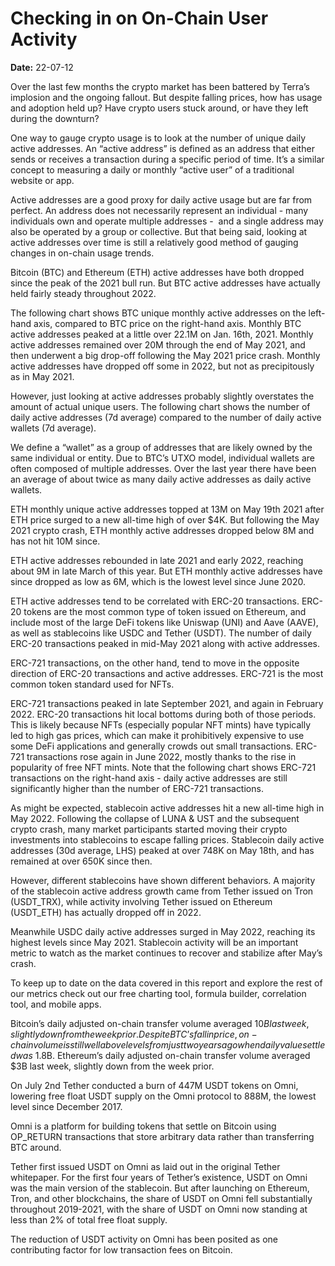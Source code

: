 # Checking in on On-Chain User Activity 

**Date:** 22-07-12

Over the last few months the crypto market has been battered by Terra’s implosion and the ongoing fallout. But despite falling prices, how has usage and adoption held up? Have crypto users stuck around, or have they left during the downturn?

One way to gauge crypto usage is to look at the number of unique daily active addresses. An “active address” is defined as an address that either sends or receives a transaction during a specific period of time. It’s a similar concept to measuring a daily or monthly “active user” of a traditional website or app.

Active addresses are a good proxy for daily active usage but are far from perfect. An address does not necessarily represent an individual - many individuals own and operate multiple addresses -  and a single address may also be operated by a group or collective. But that being said, looking at active addresses over time is still a relatively good method of gauging changes in on-chain usage trends.

Bitcoin (BTC) and Ethereum (ETH) active addresses have both dropped since the peak of the 2021 bull run. But BTC active addresses have actually held fairly steady throughout 2022.

The following chart shows BTC unique monthly active addresses on the left-hand axis, compared to BTC price on the right-hand axis. Monthly BTC active addresses peaked at a little over 22.1M on Jan. 16th, 2021. Monthly active addresses remained over 20M through the end of May 2021, and then underwent a big drop-off following the May 2021 price crash. Monthly active addresses have dropped off some in 2022, but not as precipitously as in May 2021.

However, just looking at active addresses probably slightly overstates the amount of actual unique users. The following chart shows the number of daily active addresses (7d average) compared to the number of daily active wallets (7d average).

We define a “wallet” as a group of addresses that are likely owned by the same individual or entity. Due to BTC’s UTXO model, individual wallets are often composed of multiple addresses. Over the last year there have been an average of about twice as many daily active addresses as daily active wallets.

ETH monthly unique active addresses topped at 13M on May 19th 2021 after ETH price surged to a new all-time high of over $4K. But following the May 2021 crypto crash, ETH monthly active addresses dropped below 8M and has not hit 10M since.

ETH active addresses rebounded in late 2021 and early 2022, reaching about 9M in late March of this year. But ETH monthly active addresses have since dropped as low as 6M, which is the lowest level since June 2020.

ETH active addresses tend to be correlated with ERC-20 transactions. ERC-20 tokens are the most common type of token issued on Ethereum, and include most of the large DeFi tokens like Uniswap (UNI) and Aave (AAVE), as well as stablecoins like USDC and Tether (USDT). The number of daily ERC-20 transactions peaked in mid-May 2021 along with active addresses.

ERC-721 transactions, on the other hand, tend to move in the opposite direction of ERC-20 transactions and active addresses. ERC-721 is the most common token standard used for NFTs.

ERC-721 transactions peaked in late September 2021, and again in February 2022. ERC-20 transactions hit local bottoms during both of those periods. This is likely because NFTs (especially popular NFT mints) have typically led to high gas prices, which can make it prohibitively expensive to use some DeFi applications and generally crowds out small transactions. ERC-721 transactions rose again in June 2022, mostly thanks to the rise in popularity of free NFT mints. Note that the following chart shows ERC-721 transactions on the right-hand axis - daily active addresses are still significantly higher than the number of ERC-721 transactions.

As might be expected, stablecoin active addresses hit a new all-time high in May 2022. Following the collapse of LUNA & UST and the subsequent crypto crash, many market participants started moving their crypto investments into stablecoins to escape falling prices. Stablecoin daily active addresses (30d average, LHS) peaked at over 748K on May 18th, and has remained at over 650K since then.

However, different stablecoins have shown different behaviors. A majority of the stablecoin active address growth came from Tether issued on Tron (USDT_TRX), while activity involving Tether issued on Ethereum (USDT_ETH) has actually dropped off in 2022.

Meanwhile USDC daily active addresses surged in May 2022, reaching its highest levels since May 2021. Stablecoin activity will be an important metric to watch as the market continues to recover and stabilize after May’s crash.

To keep up to date on the data covered in this report and explore the rest of our metrics check out our free charting tool, formula builder, correlation tool, and mobile apps.

Bitcoin’s daily adjusted on-chain transfer volume averaged $10B last week, slightly down from the week prior. Despite BTC’s fall in price, on-chain volume is still well above levels from just two years ago when daily value settled was ~$1.8B. Ethereum’s daily adjusted on-chain transfer volume averaged $3B last week, slightly down from the week prior.

On July 2nd Tether conducted a burn of 447M USDT tokens on Omni, lowering free float USDT supply on the Omni protocol to 888M, the lowest level since December 2017.

Omni is a platform for building tokens that settle on Bitcoin using OP_RETURN transactions that store arbitrary data rather than transferring BTC around.

Tether first issued USDT on Omni as laid out in the original Tether whitepaper. For the first four years of Tether’s existence, USDT on Omni was the main version of the stablecoin. But after launching on Ethereum, Tron, and other blockchains, the share of USDT on Omni fell substantially throughout 2019-2021, with the share of USDT on Omni now standing at less than 2% of total free float supply.

The reduction of USDT activity on Omni has been posited as one contributing factor for low transaction fees on Bitcoin.